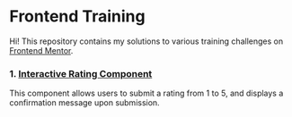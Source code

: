 # Frontend Training

Hi! This repository contains my solutions to various training challenges on [Frontend Mentor](https://www.frontendmentor.io/).

### 1. [Interactive Rating Component](https://www.frontendmentor.io/challenges/interactive-rating-component-koxpeBUmI)

This component allows users to submit a rating from 1 to 5, and displays a confirmation message upon submission.
